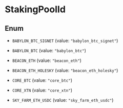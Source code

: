 

# StakingPoolId

## Enum


* `BABYLON_BTC_SIGNET` (value: `"babylon_btc_signet"`)

* `BABYLON_BTC` (value: `"babylon_btc"`)

* `BEACON_ETH` (value: `"beacon_eth"`)

* `BEACON_ETH_HOLESKY` (value: `"beacon_eth_holesky"`)

* `CORE_BTC` (value: `"core_btc"`)

* `CORE_XTN` (value: `"core_xtn"`)

* `SKY_FARM_ETH_USDC` (value: `"sky_farm_eth_usdc"`)



